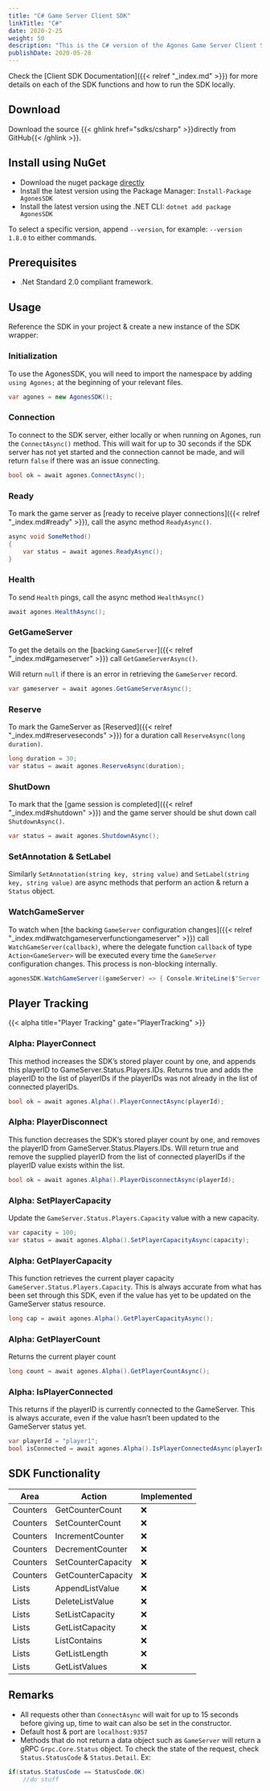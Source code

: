 ```yaml
---
title: "C# Game Server Client SDK"
linkTitle: "C#"
date: 2020-2-25
weight: 50
description: "This is the C# version of the Agones Game Server Client SDK."
publishDate: 2020-05-28
---
```


Check the [Client SDK Documentation]({{< relref "_index.md" >}}) for more details on each of the SDK functions and how to run the SDK locally.

## Download

Download the source {{< ghlink href="sdks/csharp" >}}directly from GitHub{{< /ghlink >}}.

## Install using NuGet

- Download the nuget package [directly](https://www.nuget.org/packages/AgonesSDK/)
- Install the latest version using the Package Manager: `Install-Package AgonesSDK`
- Install the latest version using the .NET CLI: `dotnet add package AgonesSDK`

To select a specific version, append `--version`, for example: `--version 1.8.0` to either commands.

## Prerequisites

- .Net Standard 2.0 compliant framework.

## Usage

Reference the SDK in your project & create a new instance of the SDK wrapper:

### Initialization

To use the AgonesSDK, you will need to import the namespace by adding `using Agones;` at the beginning of your relevant files.

```csharp
var agones = new AgonesSDK();
```

### Connection

To connect to the SDK server, either locally or when running on Agones, run the `ConnectAsync()` method.
This will wait for up to 30 seconds if the SDK server has not yet started and the connection cannot be made,
and will return `false` if there was an issue connecting.

```csharp
bool ok = await agones.ConnectAsync();
```

### Ready

To mark the game server as [ready to receive player connections]({{< relref "_index.md#ready" >}}), call the async method `ReadyAsync()`.

```csharp
async void SomeMethod()
{
    var status = await agones.ReadyAsync();
}
```

### Health

To send `Health` pings, call the async method `HealthAsync()`
```csharp
await agones.HealthAsync();
```

### GetGameServer

To get the details on the [backing `GameServer`]({{< relref "_index.md#gameserver" >}}) call `GetGameServerAsync()`.

Will return `null` if there is an error in retrieving the `GameServer` record.

```csharp
var gameserver = await agones.GetGameServerAsync();
```

### Reserve

To mark the GameServer as [Reserved]({{< relref "_index.md#reserveseconds" >}}) for a duration call 
`ReserveAsync(long duration)`.

```csharp
long duration = 30;
var status = await agones.ReserveAsync(duration);
```

### ShutDown

To mark that the [game session is completed]({{< relref "_index.md#shutdown" >}}) and the game server should be shut down call `ShutdownAsync()`.

```csharp
var status = await agones.ShutdownAsync();
```

### SetAnnotation &  SetLabel
Similarly `SetAnnotation(string key, string value)` and `SetLabel(string key, string value)` are async methods that perform an action & return a `Status` object.

### WatchGameServer

To watch when 
[the backing `GameServer` configuration changes]({{< relref "_index.md#watchgameserverfunctiongameserver" >}})
call `WatchGameServer(callback)`, where the delegate function `callback` of type `Action<GameServer>` will be executed every time the `GameServer` 
configuration changes.
This process is non-blocking internally.

```csharp
agonesSDK.WatchGameServer((gameServer) => { Console.WriteLine($"Server - Watch {gameServer}");});
```

## Player Tracking

{{< alpha title="Player Tracking" gate="PlayerTracking" >}}

### Alpha: PlayerConnect

This method increases the SDK’s stored player count by one, and appends this playerID to GameServer.Status.Players.IDs.
Returns true and adds the playerID to the list of playerIDs if the playerIDs was not already in the list of connected playerIDs.

```csharp
bool ok = await agones.Alpha().PlayerConnectAsync(playerId);
```

### Alpha: PlayerDisconnect

This function decreases the SDK’s stored player count by one, and removes the playerID from GameServer.Status.Players.IDs.
Will return true and remove the supplied playerID from the list of connected playerIDs if the playerID value exists within the list.

```csharp
bool ok = await agones.Alpha().PlayerDisconnectAsync(playerId);
```

### Alpha: SetPlayerCapacity

Update the `GameServer.Status.Players.Capacity` value with a new capacity.

```csharp
var capacity = 100;
var status = await agones.Alpha().SetPlayerCapacityAsync(capacity);
```

### Alpha: GetPlayerCapacity

This function retrieves the current player capacity `GameServer.Status.Players.Capacity`. 
This is always accurate from what has been set through this SDK, even if the value has yet to be updated on the GameServer status resource.

```csharp
long cap = await agones.Alpha().GetPlayerCapacityAsync();
```

### Alpha: GetPlayerCount

Returns the current player count

```csharp
long count = await agones.Alpha().GetPlayerCountAsync();
```

### Alpha: IsPlayerConnected

This returns if the playerID is currently connected to the GameServer.
This is always accurate, even if the value hasn’t been updated to the GameServer status yet.

```csharp
var playerId = "player1";
bool isConnected = await agones.Alpha().IsPlayerConnectedAsync(playerId);
```

## SDK Functionality

| Area            | Action              | Implemented |
|-----------------|---------------------|-------------|
| Counters        | GetCounterCount     | ❌         |
| Counters        | SetCounterCount     | ❌         |
| Counters        | IncrementCounter    | ❌         |
| Counters        | DecrementCounter    | ❌         |
| Counters        | SetCounterCapacity  | ❌         |
| Counters        | GetCounterCapacity  | ❌         |
| Lists           | AppendListValue     | ❌         |
| Lists           | DeleteListValue     | ❌         |
| Lists           | SetListCapacity     | ❌         |
| Lists           | GetListCapacity     | ❌         |
| Lists           | ListContains        | ❌         |
| Lists           | GetListLength       | ❌         |
| Lists           | GetListValues       | ❌         |


## Remarks
- All requests other than `ConnectAsync` will wait for up to 15 seconds before giving up, time to wait can also be set in the constructor.
- Default host & port are `localhost:9357`
- Methods that do not return a data object such as `GameServer` will return a gRPC `Grpc.Core.Status` object. To check the state of the request, check `Status.StatusCode` & `Status.Detail`.
Ex:
```csharp
if(status.StatusCode == StatusCode.OK)
    //do stuff
```

